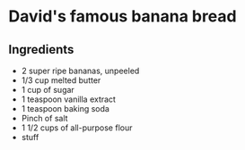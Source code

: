 # David's famous banana bread

## Ingredients

- 2 super ripe bananas, unpeeled
- 1/3 cup melted butter
- 1 cup of sugar
- 1 teaspoon vanilla extract
- 1 teaspoon baking soda
- Pinch of salt
- 1 1/2 cups of all-purpose flour
- stuff

